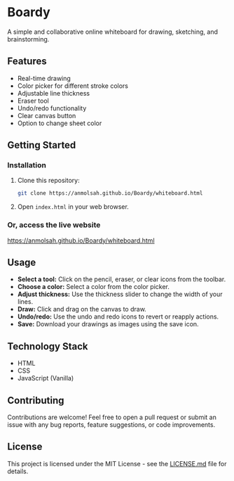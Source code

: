 # Boardy

A simple and collaborative online whiteboard for drawing, sketching, and brainstorming.

## Features

- Real-time drawing
- Color picker for different stroke colors
- Adjustable line thickness
- Eraser tool
- Undo/redo functionality
- Clear canvas button
- Option to change sheet color

## Getting Started

### Installation

1.  Clone this repository:
    ```bash
    git clone https://anmolsah.github.io/Boardy/whiteboard.html
    ```
2.  Open `index.html` in your web browser.

### Or, access the live website

https://anmolsah.github.io/Boardy/whiteboard.html

## Usage

- **Select a tool:** Click on the pencil, eraser, or clear icons from the toolbar.
- **Choose a color:** Select a color from the color picker.
- **Adjust thickness:** Use the thickness slider to change the width of your lines.
- **Draw:** Click and drag on the canvas to draw.
- **Undo/redo:** Use the undo and redo icons to revert or reapply actions.
- **Save:** Download your drawings as images using the save icon.

## Technology Stack

- HTML
- CSS
- JavaScript (Vanilla)

## Contributing

Contributions are welcome! Feel free to open a pull request or submit an issue with any bug reports, feature suggestions, or code improvements.

## License

This project is licensed under the MIT License - see the [LICENSE.md](LICENSE.md) file for details.
